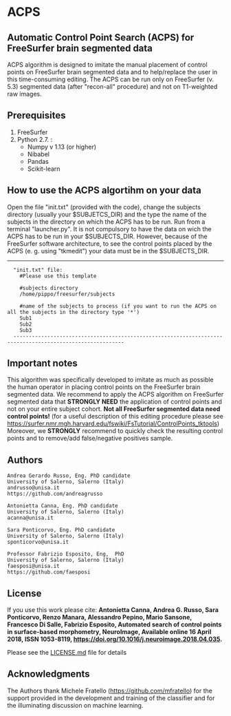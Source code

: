 # ACPS
## Automatic Control Point Search (ACPS) for FreeSurfer brain segmented data 
ACPS algorithm is designed to imitate the manual placement of control points on FreeSurfer brain segmented data and to help/replace the 
user in this time-consuming editing. The ACPS can be run only on FreeSurfer (v. 5.3) segmented data (after "recon-all" procedure) and
not on T1-weighted raw images.

## Prerequisites
1. FreeSurfer 
2. Python 2.7. :
    - Numpy v 1.13 (or higher)
    - Nibabel
    - Pandas
    - Scikit-learn
    


## How to use the ACPS algortihm on your data
Open the file "init.txt" (provided with the code), change the subjects directory (usually your $SUBJETCS_DIR) 
and the type the name of the subjects in the directory on which the ACPS has to be run.
Run from a terminal "launcher.py". It is not compulsory to have the data on wich the ACPS has to 
be run in your $SUBJECTS_DIR. However, because of the FreeSurfer software architecture, to see 
the control points placed by the ACPS (e. g. using "tkmedit") your data must be in the $SUBJECTS_DIR.
 
-------------------------------------------------------------------------------------------------------------
      "init.txt" file:
        #Please use this template

        #subjects directory
        /home/pippo/freesurfer/subjects

        #name of the subjects to process (if you want to run the ACPS on all the subjects in the directory type '*')
        Sub1
        Sub2
        Sub3
      ----------------------------------------------------------------------------------------------------------

## Important notes
This algorithm was specifically developed to imitate as much as possible the human operator in placing 
control points on the FreeSurfer brain segmented data. We recommend to apply the ACPS algorithm on FreeSurfer
segmented data that **STRONGLY NEED** the application of control points and not on your entire subject cohort. 
**Not all FreeSurfer segmented data need control points!** (for a useful description of this editing 
procedure please see https://surfer.nmr.mgh.harvard.edu/fswiki/FsTutorial/ControlPoints_tktools)
Moreover, we **STRONGLY** recommend to quickly check the resulting control points and to remove/add
false/negative positives sample. 
    



## Authors
    Andrea Gerardo Russo, Eng. PhD candidate
    University of Salerno, Salerno (Italy)
    andrusso@unisa.it
    https://github.com/andreagrusso
    
    Antonietta Canna, Eng. PhD candidate
    University of Salerno, Salerno (Italy)
    acanna@unisa.it
    
    Sara Ponticorvo, Eng. PhD candidate
    University of Salerno, Salerno (Italy)
    sponticorvo@unisa.it
    
    Professor Fabrizio Esposito, Eng,  PhD
    University of Salerno, Salerno (Italy)
    faesposi@unisa.it
    https://github.com/faesposi


## License
If you use this work please cite:
**Antonietta Canna, Andrea G. Russo, Sara Ponticorvo, Renzo Manara, Alessandro Pepino, Mario Sansone, Francesco Di Salle, Fabrizio Esposito, Automated search of control points in surface-based morphometry, NeuroImage, Available online 16 April 2018, ISSN 1053-8119, https://doi.org/10.1016/j.neuroimage.2018.04.035.**

Please see the [LICENSE.md](LICENSE.md) file for details

## Acknowledgments
The Authors thank Michele Fratello (https://github.com/mfratello) for the support provided 
in the development and training of the classifier and for the illuminating discussion on 
machine learning. 



